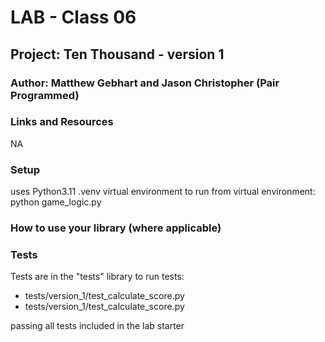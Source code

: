 # LAB - Class 06
## Project: Ten Thousand - version 1
### Author: Matthew Gebhart and Jason Christopher (Pair Programmed)

### Links and Resources
NA 

### Setup
uses Python3.11 .venv virtual environment
to run from virtual environment: python game_logic.py

### How to use your library (where applicable)

### Tests
Tests are in the "tests" library 
to run tests: 
- tests/version_1/test_calculate_score.py
- tests/version_1/test_calculate_score.py 


passing all tests included in the lab starter


